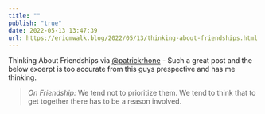 ```yaml
---
title: ""
publish: "true"
date: 2022-05-13 13:47:39
url: https://ericmwalk.blog/2022/05/13/thinking-about-friendships.html
---
```

Thinking About Friendships via [@patrickrhone](https://micro.blog/patrickrhone) - Such a great post and the below excerpt is too accurate from this guys prespective and has me thinking.

>*On Friendship:* We tend not to prioritize them. We tend to think that to get together there has to be a reason involved.